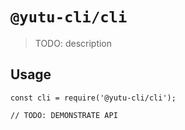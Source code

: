 # `@yutu-cli/cli`

> TODO: description

## Usage

```
const cli = require('@yutu-cli/cli');

// TODO: DEMONSTRATE API
```
